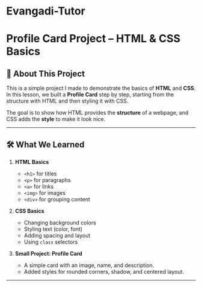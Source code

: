 # Evangadi-Tutor

# Profile Card Project – HTML & CSS Basics

## 📌 About This Project
This is a simple project I made to demonstrate the basics of **HTML** and **CSS**.  
In this lesson, we built a **Profile Card** step by step, starting from the structure with HTML and then styling it with CSS.  

The goal is to show how HTML provides the **structure** of a webpage, and CSS adds the **style** to make it look nice.

---

## 🛠 What We Learned
1. **HTML Basics**
   - `<h1>` for titles  
   - `<p>` for paragraphs  
   - `<a>` for links  
   - `<img>` for images  
   - `<div>` for grouping content  

2. **CSS Basics**
   - Changing background colors  
   - Styling text (color, font)  
   - Adding spacing and layout  
   - Using `class` selectors  

3. **Small Project: Profile Card**
   - A simple card with an image, name, and description.  
   - Added styles for rounded corners, shadow, and centered layout.  

---


